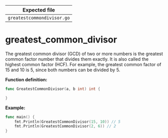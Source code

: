 | Expected file              |
| -------------------------- |
| `greatestcommondivisor.go` |

# greatest_common_divisor

The greatest common divisor (GCD) of two or more numbers is the greatest common factor number that divides them exactly. It is also called the highest common factor (HCF). For example, the greatest common factor of 15 and 10 is 5, since both numbers can be divided by 5.

**Function definition:**

```go
func GreatestCommonDivisor(a, b int) int {

}
```

**Example:**

```go
func main() {
    fmt.Println(GreatestCommonDivisor(15, 10)) // 5
    fmt.Println(GreatestCommonDivisor(2, 6)) // 2
}
```
